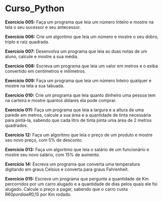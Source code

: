 # Curso_Python
 
**Exercício 005:** Faça um programa que leia um número Inteiro e mostre na tela o seu sucessor e seu antecessor.

**Exercício 006:** Crie um algoritmo que leia um número e mostre o seu dobro, triplo e raiz quadrada.

**Exercício 007:** Desenvolva um programa que leia as duas notas de um aluno, calcule e mostre a sua média.

**Exercício 008:** Escreva um programa que leia um valor em metros e o exiba convertido em centímetros e milímetros.

**Exercício 009:** Faça um programa que leia um número Inteiro qualquer e mostre na tela a sua tabuada.

**Exercício 010:** Crie um programa que leia quanto dinheiro uma pessoa tem na carteira e mostre quantos dólares ela pode comprar.

**Exercício 011:** Faça um programa que leia a largura e a altura de uma parede em metros, calcule a sua área e a quantidade de tinta necessária para pintá-la, sabendo que cada litro de tinta pinta uma área de 2 metros quadrados.

**Exercício 12:** Faça um algoritmo que leia o preço de um produto e mostre seu novo preço, com 5% de desconto.

**Exercício 013:** Faça um algoritmo que leia o salário de um funcionário e mostre seu novo salário, com 15% de aumento.

**Exercício 14:** Escreva um programa que converta uma temperatura digitando em graus Celsius e converta para graus Fahrenheit.

**Exercício 015:** Escreva um programa que pergunte a quantidade de Km percorridos por um carro alugado e a quantidade de dias pelos quais ele foi alugado. Calcule o preço a pagar, sabendo que o carro custa R$60 por dia e R$0,15 por Km rodado.